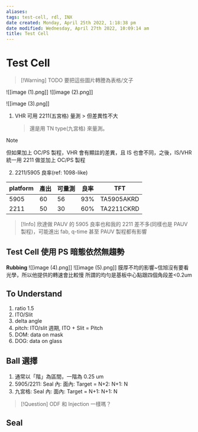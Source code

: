 ```yaml
---
aliases: 
tags: test-cell, rdl, INX
date created: Monday, April 25th 2022, 1:18:38 pm
date modified: Wednesday, April 27th 2022, 10:09:14 am
title: Test Cell
---
```


# Test Cell

> [!Warning] TODO
> 要把這些圖片轉謄為表格/文子


![[image (1).png]]
![[image (2).png]]

![[image (3).png]]

1. VHR 可用 2211(五宮格) 量測 > 但差異性不大
	> 還是用 TN type(九宮格) 來量測。

> [!Note]
> 但如果加上 OC/PS 製程，VHR 會有顯註的差異，且 IS 也會不同，之後，IS/VHR 統一用 2211 做並加上 OC/PS 製程


2. 2211/5905 良率(ref: 1098-like)

| platform | 產出 | 可量測 | 良率 | TFT        |
| -------- | ---- | ------ | ---- | ---------- |
| 5905     | 60   | 56     | 93%  | TA5905AKRD |
| 2211     | 50   | 30     | 60%  | TA2211CKRD |

> [!Info]
> 欣達做 PAUV 的 5905 良率也和我的 2211 差不多(同樣也是 PAUV 製程)，可能進出 fab, q-time 甚至 PAUV 製程都有影響

## Test Cell 使用 PS 暗態依然無趨勢

**Rubbing**
![[image (4).png]]
![[image (5).png]]
膜厚不均的影響~信旭沒有要看光學，所以他提供的轉速會比較慢
所謂的均勻是基板中心點跟四個角段差<0.2um

## To Understand

1. ratio 1.5
2. ITO/Slit
3. delta angle
4. pitch: ITO/slit 週期, ITO + Slit = Pitch
5. DOM: data on mask
6. DOG: data on glass

## Ball 選擇

1. 通常以「階」為區間，一階為 0.25 um
2. 5905/2211: Seal 內: 面內: Target = N+2: N+1: N
3. 九宮格: Seal 內: 面內: Target = N+1: N+1: N

> [!Question]
> ODF 和 Injection 一樣嗎？

## Seal


